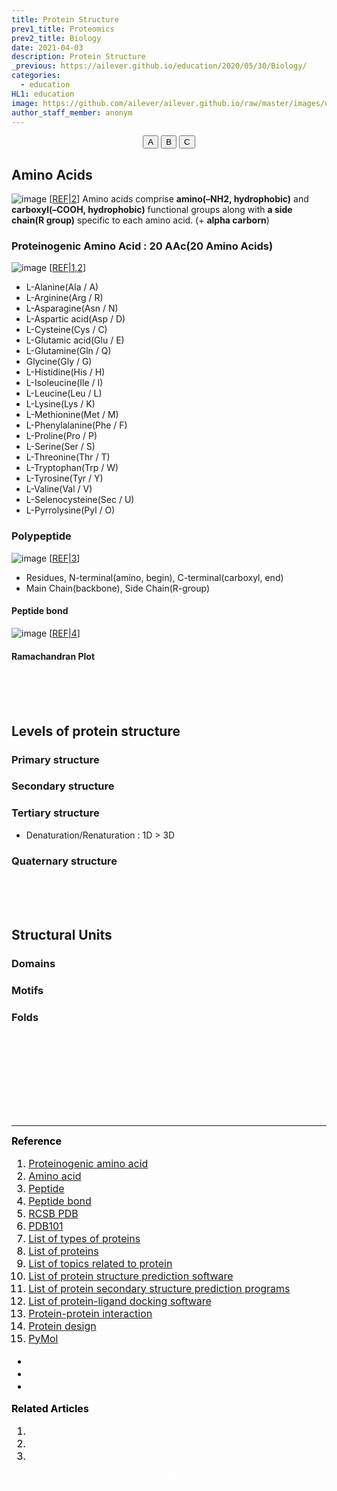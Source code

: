 ```yaml
---
title: Protein Structure
prev1_title: Proteomics
prev2_title: Biology
date: 2021-04-03
description: Protein Structure
_previous: https://ailever.github.io/education/2020/05/30/Biology/
categories:
  - education
HL1: education
image: https://github.com/ailever/ailever.github.io/raw/master/images/unsplash/gray_Biology.png
author_staff_member: anonym
---
```


<!-- Top Block -->
<div align="center" class="top_btn_box">
  <button class="top_btn" type="button" onclick="location.href='#'">A</button>
  <button class="top_btn" type="button" onclick="location.href='#'">B</button>
  <button class="top_btn" type="button" onclick="location.href='#'">C</button>
</div>
<!-- Top Block -->

## Amino Acids
![image](https://user-images.githubusercontent.com/52376448/113742070-33099f80-973d-11eb-9a4d-5a7f2428af26.png)
[<a href="#REF">REF|2</a>]
Amino acids comprise **amino(–NH2, hydrophobic)** and **carboxyl(–COOH, hydrophobic)** functional groups along with **a side chain(R group)** specific to each amino acid. (+ **alpha carborn**)

### Proteinogenic Amino Acid : 20 AAc(20 Amino Acids)
![image](https://user-images.githubusercontent.com/52376448/113735322-1bc7b380-9737-11eb-864b-0af3eec78fb2.png)
[<a href="#REF">REF|1,2</a>]
- L-Alanine(Ala / A)
- L-Arginine(Arg / R)
- L-Asparagine(Asn / N)
- L-Aspartic acid(Asp / D)
- L-Cysteine(Cys / C)
- L-Glutamic acid(Glu / E)
- L-Glutamine(Gln / Q)
- Glycine(Gly / G)
- L-Histidine(His / H)
- L-Isoleucine(Ile / I)
- L-Leucine(Leu / L)
- L-Lysine(Lys / K)
- L-Methionine(Met / M)
- L-Phenylalanine(Phe / F)
- L-Proline(Pro / P)
- L-Serine(Ser / S)
- L-Threonine(Thr / T)
- L-Tryptophan(Trp / W)
- L-Tyrosine(Tyr / Y)
- L-Valine(Val / V)
- L-Selenocysteine(Sec / U)
- L-Pyrrolysine(Pyl / O)

### Polypeptide
![image](https://user-images.githubusercontent.com/52376448/113738126-98f42800-9739-11eb-8782-dda8ef22a265.png)
[<a href="#REF">REF|3</a>]  

- Residues, N-terminal(amino, begin), C-terminal(carboxyl, end)
- Main Chain(backbone), Side Chain(R-group)

#### Peptide bond
![image](https://user-images.githubusercontent.com/52376448/113739350-aa89ff80-973a-11eb-84dd-d3408551abe1.png)
[<a href="#REF">REF|4</a>]  

#### Ramachandran Plot

<br><br><br>
## Levels of protein structure
### Primary structure
### Secondary structure
### Tertiary structure
- Denaturation/Renaturation : 1D > 3D
### Quaternary structure

<br><br><br>
## Structural Units
### Domains
### Motifs
### Folds

<!-- Content Block -->
<div align="left" style="font-size:medium;font-weight:normal;color:black;background-color:unset;">　<br><br></div>
<div align="left" style="font-size:medium;font-weight:normal;color:black;background-color:unset;">　<br><br></div>
<div align="left" style="font-size:medium;font-weight:normal;color:black;background-color:unset;">　<br><br></div>
<!-- Content Block -->

---

<!-- Reference Block -->
<div align="left" style="font-size:medium;font-weight:normal;color:black;background-color:unset;">
<b id='REF'>Reference</b>
<ol>
  <li><a href="https://en.wikipedia.org/wiki/Proteinogenic_amino_acid">Proteinogenic amino acid</a></li>
  <li><a href="https://en.wikipedia.org/wiki/Amino_acid">Amino acid</a></li>
  <li><a href="https://en.wikipedia.org/wiki/Peptide">Peptide</a></li>
  <li><a href="https://en.wikipedia.org/wiki/Peptide_bond">Peptide bond</a></li>
  <li><a href="https://www.rcsb.org/">RCSB PDB</a></li>
  <li><a href="http://pdb101.rcsb.org/">PDB101</a></li>
  <li><a href="https://en.wikipedia.org/wiki/List_of_types_of_proteins">List of types of proteins</a></li>
  <li><a href="https://en.wikipedia.org/wiki/List_of_proteins">List of proteins</a></li>
  <li><a href="https://en.wikipedia.org/wiki/List_of_topics_related_to_protein">List of topics related to protein</a></li>
  <li><a href="https://en.wikipedia.org/wiki/List_of_protein_structure_prediction_software">List of protein structure prediction software</a></li>
  <li><a href="https://en.wikipedia.org/wiki/List_of_protein_secondary_structure_prediction_programs">List of protein secondary structure prediction programs</a></li>
  <li><a href="https://en.wikipedia.org/wiki/List_of_protein-ligand_docking_software">List of protein-ligand docking software</a></li>
  <li><a href="https://en.wikipedia.org/wiki/Protein%E2%80%93protein_interaction">Protein-protein interaction</a></li>
  <li><a href="https://en.wikipedia.org/wiki/Protein_design">Protein design</a></li>
  <li><a href="https://pymol.org/2/">PyMol</a></li>
</ol>
<ul>
  <li><a href="#"></a></li>
  <li><a href="#"></a></li>
  <li><a href="#"></a></li>
</ul>
</div>
<!-- Reference Block -->

<!-- Article Block -->
<div align="left" style="font-size:medium;font-weight:normal;color:black;background-color:unset;">
<b id='ART'>Related Articles</b>
<ol>
  <li><a href="#"></a></li>
  <li><a href="#"></a></li>
  <li><a href="#"></a></li>
</ol>
</div>
<!-- Article Block -->

<!-- Bottom Block -->
<div align="center" class="bottom_btn_box">
  <span class="bottom_btn"><a href="https://github.com/ailever/ailever.github.io/blob/master/_posts/education/2021-04-03-_BIO-prt-en-protein-structure.md" target="_blank" style="color:white">Edit</a></span>
</div>
<!-- Bottom Block -->

<!-- Notice
# Mathematical Expression
- outline : $  $
- inline  : $$  $$

# Default Div Tag
- align : left, right, center
- font-size : xx-small, x-small, small, medium, large, x-large, xx-large
- font-weight : normal, bold
- color : red, orange, yellow, green, cyan, blue, purple, pink, white, gray, brown
- background-color : red, orange, yellow, green, cyan, blue, purple, pink, white, gray, brown

# Html Ref
- color code : https://htmlcolorcodes.com/
- tags : https://www.w3schools.com/tags/default.asp
- attributes : https://www.w3schools.com/tags/ref_attributes.asp
Notice -->



